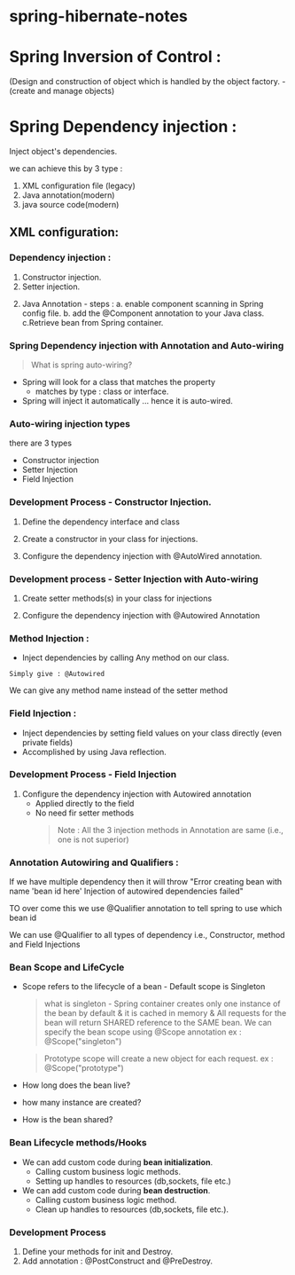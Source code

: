 # spring-hibernate-notes

# Spring Inversion of Control :

(Design and construction of object which is handled by the object factory. -(create and manage objects)

# Spring Dependency injection :

Inject object's dependencies.

we can achieve this by 3 type :

1. XML configuration file (legacy)
2. Java annotation(modern)
3. java source code(modern)

## XML configuration:

### Dependency injection :

1. Constructor injection.
2. Setter injection.

2) Java Annotation -
   steps :
   a. enable component scanning in Spring config file.
   b. add the @Component annotation to your Java class.
   c.Retrieve bean from Spring container.

### Spring Dependency injection with Annotation and Auto-wiring

> What is spring auto-wiring?

- Spring will look for a class that matches the property
  - matches by type : class or interface.
- Spring will inject it automatically ... hence it is auto-wired.

### Auto-wiring injection types

there are 3 types

- Constructor injection
- Setter Injection
- Field Injection

### Development Process - Constructor Injection.

1. Define the dependency interface and class

2. Create a constructor in your class for injections.

3. Configure the dependency injection with @AutoWired annotation.

### Development process - Setter Injection with Auto-wiring

1. Create setter methods(s) in your class for injections

2. Configure the dependency injection with @Autowired Annotation

### Method Injection :

- Inject dependencies by calling Any method on our class.

```
Simply give : @Autowired
```

We can give any method name instead of the setter method

### Field Injection :

- Inject dependencies by setting field values on your class directly (even private fields)
- Accomplished by using Java reflection.

### Development Process - Field Injection

1. Configure the dependency injection with Autowired annotation
   - Applied directly to the field
   - No need fir setter methods
     > Note : All the 3 injection methods in Annotation are same (i.e., one is not superior)

### Annotation Autowiring and Qualifiers :

If we have multiple dependency then it will throw "Error creating bean with name 'bean id here' Injection of autowired dependencies failed"

TO over come this we use @Qualifier annotation to tell spring to use which bean id

We can use @Qualifier to all types of dependency i.e., Constructor, method and Field Injections

### Bean Scope and LifeCycle

- Scope refers to the lifecycle of a bean -
  Default scope is Singleton

  > what is singleton - Spring container creates only one instance of the bean by default & it is cached in memory & All requests for the bean will return SHARED reference to the SAME bean.
  > We can specify the bean scope using @Scope annotation ex : @Scope("singleton")

  > Prototype scope will create a new object for each request.
  > ex : @Scope("prototype")

- How long does the bean live?
- how many instance are created?
- How is the bean shared?

### Bean Lifecycle methods/Hooks

- We can add custom code during **bean initialization**.
  - Calling custom business logic methods.
  - Setting up handles to resources (db,sockets, file etc.)
- We can add custom code during **bean destruction**.
  - Calling custom business logic method.
  - Clean up handles to resources (db,sockets, file etc.).

### Development Process

1. Define your methods for init and Destroy.
2. Add annotation : @PostConstruct and @PreDestroy.
